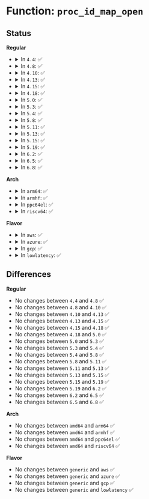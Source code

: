 # Function: <code>proc_id_map_open</code>

## Status
<b>Regular</b>
<ul>
<li>
<details>
<summary>In <code>4.4</code>: ✅</summary>

```c
int proc_id_map_open(struct inode *inode, struct file *file, const struct seq_operations *seq_ops);
```

**Collision:** Unique Static

**Inline:** No

**Transformation:** False

**Instances:**

```
In fs/proc/base.c (ffffffff8127c300)
Location: fs/proc/base.c:2586
Inline: False
Direct callers:
  - fs/proc/base.c:proc_projid_map_open
  - fs/proc/base.c:proc_gid_map_open
  - fs/proc/base.c:proc_uid_map_open
```
**Symbols:**

```
ffffffff8127c300-ffffffff8127c3c3: proc_id_map_open (STB_LOCAL)
```
</details>
</li>
<li>
<details>
<summary>In <code>4.8</code>: ✅</summary>

```c
int proc_id_map_open(struct inode *inode, struct file *file, const struct seq_operations *seq_ops);
```

**Collision:** Unique Static

**Inline:** No

**Transformation:** False

**Instances:**

```
In fs/proc/base.c (ffffffff812a8ed0)
Location: fs/proc/base.c:2674
Inline: False
Direct callers:
  - fs/proc/base.c:proc_projid_map_open
  - fs/proc/base.c:proc_gid_map_open
  - fs/proc/base.c:proc_uid_map_open
```
**Symbols:**

```
ffffffff812a8ed0-ffffffff812a8f80: proc_id_map_open (STB_LOCAL)
```
</details>
</li>
<li>
<details>
<summary>In <code>4.10</code>: ✅</summary>

```c
int proc_id_map_open(struct inode *inode, struct file *file, const struct seq_operations *seq_ops);
```

**Collision:** Unique Static

**Inline:** No

**Transformation:** False

**Instances:**

```
In fs/proc/base.c (ffffffff812be710)
Location: fs/proc/base.c:2709
Inline: False
Direct callers:
  - fs/proc/base.c:proc_projid_map_open
  - fs/proc/base.c:proc_gid_map_open
  - fs/proc/base.c:proc_uid_map_open
```
**Symbols:**

```
ffffffff812be710-ffffffff812be7bd: proc_id_map_open (STB_LOCAL)
```
</details>
</li>
<li>
<details>
<summary>In <code>4.13</code>: ✅</summary>

```c
int proc_id_map_open(struct inode *inode, struct file *file, const struct seq_operations *seq_ops);
```

**Collision:** Unique Static

**Inline:** No

**Transformation:** False

**Instances:**

```
In fs/proc/base.c (ffffffff812cb030)
Location: fs/proc/base.c:2822
Inline: False
Direct callers:
  - fs/proc/base.c:proc_projid_map_open
  - fs/proc/base.c:proc_gid_map_open
  - fs/proc/base.c:proc_uid_map_open
```
**Symbols:**

```
ffffffff812cb030-ffffffff812cb0cb: proc_id_map_open (STB_LOCAL)
```
</details>
</li>
<li>
<details>
<summary>In <code>4.15</code>: ✅</summary>

```c
int proc_id_map_open(struct inode *inode, struct file *file, const struct seq_operations *seq_ops);
```

**Collision:** Unique Static

**Inline:** No

**Transformation:** False

**Instances:**

```
In fs/proc/base.c (ffffffff812ef790)
Location: fs/proc/base.c:2821
Inline: False
Direct callers:
  - fs/proc/base.c:proc_projid_map_open
  - fs/proc/base.c:proc_gid_map_open
  - fs/proc/base.c:proc_uid_map_open
```
**Symbols:**

```
ffffffff812ef790-ffffffff812ef82b: proc_id_map_open (STB_LOCAL)
```
</details>
</li>
<li>
<details>
<summary>In <code>4.18</code>: ✅</summary>

```c
int proc_id_map_open(struct inode *inode, struct file *file, const struct seq_operations *seq_ops);
```

**Collision:** Unique Static

**Inline:** No

**Transformation:** False

**Instances:**

```
In fs/proc/base.c (ffffffff8131c930)
Location: fs/proc/base.c:2745
Inline: False
Direct callers:
  - fs/proc/base.c:proc_projid_map_open
  - fs/proc/base.c:proc_gid_map_open
  - fs/proc/base.c:proc_uid_map_open
```
**Symbols:**

```
ffffffff8131c930-ffffffff8131c9cd: proc_id_map_open (STB_LOCAL)
```
</details>
</li>
<li>
<details>
<summary>In <code>5.0</code>: ✅</summary>

```c
int proc_id_map_open(struct inode *inode, struct file *file, const struct seq_operations *seq_ops);
```

**Collision:** Unique Static

**Inline:** No

**Transformation:** False

**Instances:**

```
In fs/proc/base.c (ffffffff81333b60)
Location: fs/proc/base.c:2821
Inline: False
Direct callers:
  - fs/proc/base.c:proc_projid_map_open
  - fs/proc/base.c:proc_gid_map_open
  - fs/proc/base.c:proc_uid_map_open
```
**Symbols:**

```
ffffffff81333b60-ffffffff81333bfd: proc_id_map_open (STB_LOCAL)
```
</details>
</li>
<li>
<details>
<summary>In <code>5.3</code>: ✅</summary>

```c
int proc_id_map_open(struct inode *inode, struct file *file, const struct seq_operations *seq_ops);
```

**Collision:** Unique Static

**Inline:** No

**Transformation:** False

**Instances:**

```
In fs/proc/base.c (ffffffff8135c170)
Location: fs/proc/base.c:2841
Inline: False
Direct callers:
  - fs/proc/base.c:proc_projid_map_open
  - fs/proc/base.c:proc_gid_map_open
  - fs/proc/base.c:proc_uid_map_open
```
**Symbols:**

```
ffffffff8135c170-ffffffff8135c214: proc_id_map_open (STB_LOCAL)
```
</details>
</li>
<li>
<details>
<summary>In <code>5.4</code>: ✅</summary>

```c
int proc_id_map_open(struct inode *inode, struct file *file, const struct seq_operations *seq_ops);
```

**Collision:** Unique Static

**Inline:** No

**Transformation:** False

**Instances:**

```
In fs/proc/base.c (ffffffff813745d0)
Location: fs/proc/base.c:2841
Inline: False
Direct callers:
  - fs/proc/base.c:proc_projid_map_open
  - fs/proc/base.c:proc_gid_map_open
  - fs/proc/base.c:proc_uid_map_open
```
**Symbols:**

```
ffffffff813745d0-ffffffff81374674: proc_id_map_open (STB_LOCAL)
```
</details>
</li>
<li>
<details>
<summary>In <code>5.8</code>: ✅</summary>

```c
int proc_id_map_open(struct inode *inode, struct file *file, const struct seq_operations *seq_ops);
```

**Collision:** Unique Static

**Inline:** No

**Transformation:** False

**Instances:**

```
In fs/proc/base.c (ffffffff813bc520)
Location: fs/proc/base.c:2975
Inline: False
Direct callers:
  - fs/proc/base.c:proc_projid_map_open
  - fs/proc/base.c:proc_gid_map_open
  - fs/proc/base.c:proc_uid_map_open
```
**Symbols:**

```
ffffffff813bc520-ffffffff813bc5e2: proc_id_map_open (STB_LOCAL)
```
</details>
</li>
<li>
<details>
<summary>In <code>5.11</code>: ✅</summary>

```c
int proc_id_map_open(struct inode *inode, struct file *file, const struct seq_operations *seq_ops);
```

**Collision:** Unique Static

**Inline:** No

**Transformation:** False

**Instances:**

```
In fs/proc/base.c (ffffffff813ce660)
Location: fs/proc/base.c:2989
Inline: False
Direct callers:
  - fs/proc/base.c:proc_projid_map_open
  - fs/proc/base.c:proc_gid_map_open
  - fs/proc/base.c:proc_uid_map_open
```
**Symbols:**

```
ffffffff813ce660-ffffffff813ce797: proc_id_map_open (STB_LOCAL)
```
</details>
</li>
<li>
<details>
<summary>In <code>5.13</code>: ✅</summary>

```c
int proc_id_map_open(struct inode *inode, struct file *file, const struct seq_operations *seq_ops);
```

**Collision:** Unique Static

**Inline:** No

**Transformation:** False

**Instances:**

```
In fs/proc/base.c (ffffffff813d52e0)
Location: fs/proc/base.c:3001
Inline: False
Direct callers:
  - fs/proc/base.c:proc_projid_map_open
  - fs/proc/base.c:proc_gid_map_open
  - fs/proc/base.c:proc_uid_map_open
```
**Symbols:**

```
ffffffff813d52e0-ffffffff813d5417: proc_id_map_open (STB_LOCAL)
```
</details>
</li>
<li>
<details>
<summary>In <code>5.15</code>: ✅</summary>

```c
int proc_id_map_open(struct inode *inode, struct file *file, const struct seq_operations *seq_ops);
```

**Collision:** Unique Static

**Inline:** No

**Transformation:** False

**Instances:**

```
In fs/proc/base.c (ffffffff81426c20)
Location: fs/proc/base.c:3007
Inline: False
Direct callers:
  - fs/proc/base.c:proc_projid_map_open
  - fs/proc/base.c:proc_gid_map_open
  - fs/proc/base.c:proc_uid_map_open
```
**Symbols:**

```
ffffffff81426c20-ffffffff81426d57: proc_id_map_open (STB_LOCAL)
```
</details>
</li>
<li>
<details>
<summary>In <code>5.19</code>: ✅</summary>

```c
int proc_id_map_open(struct inode *inode, struct file *file, const struct seq_operations *seq_ops);
```

**Collision:** Unique Static

**Inline:** No

**Transformation:** False

**Instances:**

```
In fs/proc/base.c (ffffffff814a0460)
Location: fs/proc/base.c:3036
Inline: False
Direct callers:
  - fs/proc/base.c:proc_projid_map_open
  - fs/proc/base.c:proc_gid_map_open
  - fs/proc/base.c:proc_uid_map_open
```
**Symbols:**

```
ffffffff814a0460-ffffffff814a05af: proc_id_map_open (STB_LOCAL)
```
</details>
</li>
<li>
<details>
<summary>In <code>6.2</code>: ✅</summary>

```c
int proc_id_map_open(struct inode *inode, struct file *file, const struct seq_operations *seq_ops);
```

**Collision:** Unique Static

**Inline:** No

**Transformation:** False

**Instances:**

```
In fs/proc/base.c (ffffffff81535390)
Location: fs/proc/base.c:3038
Inline: False
Direct callers:
  - fs/proc/base.c:proc_projid_map_open
  - fs/proc/base.c:proc_gid_map_open
  - fs/proc/base.c:proc_uid_map_open
```
**Symbols:**

```
ffffffff81535390-ffffffff815354df: proc_id_map_open (STB_LOCAL)
```
</details>
</li>
<li>
<details>
<summary>In <code>6.5</code>: ✅</summary>

```c
int proc_id_map_open(struct inode *inode, struct file *file, const struct seq_operations *seq_ops);
```

**Collision:** Unique Static

**Inline:** No

**Transformation:** False

**Instances:**

```
In fs/proc/base.c (ffffffff8156d560)
Location: fs/proc/base.c:3038
Inline: False
Direct callers:
  - fs/proc/base.c:proc_projid_map_open
  - fs/proc/base.c:proc_gid_map_open
  - fs/proc/base.c:proc_uid_map_open
```
**Symbols:**

```
ffffffff8156d560-ffffffff8156d6af: proc_id_map_open (STB_LOCAL)
```
</details>
</li>
<li>
<details>
<summary>In <code>6.8</code>: ✅</summary>

```c
int proc_id_map_open(struct inode *inode, struct file *file, const struct seq_operations *seq_ops);
```

**Collision:** Unique Static

**Inline:** No

**Transformation:** False

**Instances:**

```
In fs/proc/base.c (ffffffff815a5ee0)
Location: fs/proc/base.c:3044
Inline: False
Direct callers:
  - fs/proc/base.c:proc_projid_map_open
  - fs/proc/base.c:proc_gid_map_open
  - fs/proc/base.c:proc_uid_map_open
```
**Symbols:**

```
ffffffff815a5ee0-ffffffff815a602f: proc_id_map_open (STB_LOCAL)
```
</details>
</li>
</ul>
<b>Arch</b>
<ul>
<li>
<details>
<summary>In <code>arm64</code>: ✅</summary>

```c
int proc_id_map_open(struct inode *inode, struct file *file, const struct seq_operations *seq_ops);
```

**Collision:** Unique Static

**Inline:** No

**Transformation:** False

**Instances:**

```
In fs/proc/base.c (ffff80001043e9f8)
Location: fs/proc/base.c:2841
Inline: False
Direct callers:
  - fs/proc/base.c:proc_projid_map_open
  - fs/proc/base.c:proc_gid_map_open
  - fs/proc/base.c:proc_uid_map_open
```
**Symbols:**

```
ffff80001043e9f8-ffff80001043eb00: proc_id_map_open (STB_LOCAL)
```
</details>
</li>
<li>
<details>
<summary>In <code>armhf</code>: ✅</summary>

```c
int proc_id_map_open(struct inode *inode, struct file *file, const struct seq_operations *seq_ops);
```

**Collision:** Unique Static

**Inline:** No

**Transformation:** False

**Instances:**

```
In fs/proc/base.c (c0605148)
Location: fs/proc/base.c:2841
Inline: False
Direct callers:
  - fs/proc/base.c:proc_projid_map_open
  - fs/proc/base.c:proc_gid_map_open
  - fs/proc/base.c:proc_uid_map_open
```
**Symbols:**

```
c0605148-c060522c: proc_id_map_open (STB_LOCAL)
```
</details>
</li>
<li>
<details>
<summary>In <code>ppc64el</code>: ✅</summary>

```c
int proc_id_map_open(struct inode *inode, struct file *file, const struct seq_operations *seq_ops);
```

**Collision:** Unique Static

**Inline:** No

**Transformation:** False

**Instances:**

```
In fs/proc/base.c (c000000000552fe0)
Location: fs/proc/base.c:2841
Inline: False
Direct callers:
  - fs/proc/base.c:proc_projid_map_open
  - fs/proc/base.c:proc_gid_map_open
  - fs/proc/base.c:proc_uid_map_open
```
**Symbols:**

```
c000000000552fe0-c000000000553130: proc_id_map_open (STB_LOCAL)
```
</details>
</li>
<li>
<details>
<summary>In <code>riscv64</code>: ✅</summary>

```c
int proc_id_map_open(struct inode *inode, struct file *file, const struct seq_operations *seq_ops);
```

**Collision:** Unique Static

**Inline:** No

**Transformation:** False

**Instances:**

```
In fs/proc/base.c (ffffffe0002d5396)
Location: fs/proc/base.c:2841
Inline: False
Direct callers:
  - fs/proc/base.c:proc_projid_map_open
  - fs/proc/base.c:proc_gid_map_open
  - fs/proc/base.c:proc_uid_map_open
```
**Symbols:**

```
ffffffe0002d5396-ffffffe0002d543c: proc_id_map_open (STB_LOCAL)
```
</details>
</li>
</ul>
<b>Flavor</b>
<ul>
<li>
<details>
<summary>In <code>aws</code>: ✅</summary>

```c
int proc_id_map_open(struct inode *inode, struct file *file, const struct seq_operations *seq_ops);
```

**Collision:** Unique Static

**Inline:** No

**Transformation:** False

**Instances:**

```
In fs/proc/base.c (ffffffff8136cbb0)
Location: fs/proc/base.c:2841
Inline: False
Direct callers:
  - fs/proc/base.c:proc_projid_map_open
  - fs/proc/base.c:proc_gid_map_open
  - fs/proc/base.c:proc_uid_map_open
```
**Symbols:**

```
ffffffff8136cbb0-ffffffff8136cc54: proc_id_map_open (STB_LOCAL)
```
</details>
</li>
<li>
<details>
<summary>In <code>azure</code>: ✅</summary>

```c
int proc_id_map_open(struct inode *inode, struct file *file, const struct seq_operations *seq_ops);
```

**Collision:** Unique Static

**Inline:** No

**Transformation:** False

**Instances:**

```
In fs/proc/base.c (ffffffff8135d640)
Location: fs/proc/base.c:2841
Inline: False
Direct callers:
  - fs/proc/base.c:proc_projid_map_open
  - fs/proc/base.c:proc_gid_map_open
  - fs/proc/base.c:proc_uid_map_open
```
**Symbols:**

```
ffffffff8135d640-ffffffff8135d6e4: proc_id_map_open (STB_LOCAL)
```
</details>
</li>
<li>
<details>
<summary>In <code>gcp</code>: ✅</summary>

```c
int proc_id_map_open(struct inode *inode, struct file *file, const struct seq_operations *seq_ops);
```

**Collision:** Unique Static

**Inline:** No

**Transformation:** False

**Instances:**

```
In fs/proc/base.c (ffffffff8136a680)
Location: fs/proc/base.c:2841
Inline: False
Direct callers:
  - fs/proc/base.c:proc_projid_map_open
  - fs/proc/base.c:proc_gid_map_open
  - fs/proc/base.c:proc_uid_map_open
```
**Symbols:**

```
ffffffff8136a680-ffffffff8136a724: proc_id_map_open (STB_LOCAL)
```
</details>
</li>
<li>
<details>
<summary>In <code>lowlatency</code>: ✅</summary>

```c
int proc_id_map_open(struct inode *inode, struct file *file, const struct seq_operations *seq_ops);
```

**Collision:** Unique Static

**Inline:** No

**Transformation:** False

**Instances:**

```
In fs/proc/base.c (ffffffff8137df40)
Location: fs/proc/base.c:2841
Inline: False
Direct callers:
  - fs/proc/base.c:proc_projid_map_open
  - fs/proc/base.c:proc_gid_map_open
  - fs/proc/base.c:proc_uid_map_open
```
**Symbols:**

```
ffffffff8137df40-ffffffff8137e004: proc_id_map_open (STB_LOCAL)
```
</details>
</li>
</ul>

## Differences
<b>Regular</b>
<ul>
<li>
No changes between <code>4.4</code> and <code>4.8</code> ✅
</li>
<li>
No changes between <code>4.8</code> and <code>4.10</code> ✅
</li>
<li>
No changes between <code>4.10</code> and <code>4.13</code> ✅
</li>
<li>
No changes between <code>4.13</code> and <code>4.15</code> ✅
</li>
<li>
No changes between <code>4.15</code> and <code>4.18</code> ✅
</li>
<li>
No changes between <code>4.18</code> and <code>5.0</code> ✅
</li>
<li>
No changes between <code>5.0</code> and <code>5.3</code> ✅
</li>
<li>
No changes between <code>5.3</code> and <code>5.4</code> ✅
</li>
<li>
No changes between <code>5.4</code> and <code>5.8</code> ✅
</li>
<li>
No changes between <code>5.8</code> and <code>5.11</code> ✅
</li>
<li>
No changes between <code>5.11</code> and <code>5.13</code> ✅
</li>
<li>
No changes between <code>5.13</code> and <code>5.15</code> ✅
</li>
<li>
No changes between <code>5.15</code> and <code>5.19</code> ✅
</li>
<li>
No changes between <code>5.19</code> and <code>6.2</code> ✅
</li>
<li>
No changes between <code>6.2</code> and <code>6.5</code> ✅
</li>
<li>
No changes between <code>6.5</code> and <code>6.8</code> ✅
</li>
</ul>
<b>Arch</b>
<ul>
<li>
No changes between <code>amd64</code> and <code>arm64</code> ✅
</li>
<li>
No changes between <code>amd64</code> and <code>armhf</code> ✅
</li>
<li>
No changes between <code>amd64</code> and <code>ppc64el</code> ✅
</li>
<li>
No changes between <code>amd64</code> and <code>riscv64</code> ✅
</li>
</ul>
<b>Flavor</b>
<ul>
<li>
No changes between <code>generic</code> and <code>aws</code> ✅
</li>
<li>
No changes between <code>generic</code> and <code>azure</code> ✅
</li>
<li>
No changes between <code>generic</code> and <code>gcp</code> ✅
</li>
<li>
No changes between <code>generic</code> and <code>lowlatency</code> ✅
</li>
</ul>
